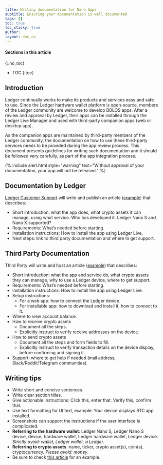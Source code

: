 ```yaml
---
title: Writing documentation for Nano Apps
subtitle: Ensuring your documentation is well documented
tags: []
toc: true
toc_sticky: true
author:
layout: doc_na
---
```


#### Sections in this article
{:.no_toc}
* TOC
{:toc}

## Introduction

Ledger continually works to make its products and services easy and safe to use. Since the Ledger hardware wallet platform is open-source, members of the Ledger community are welcome to develop BOLOS apps. After a review and approval by Ledger, their apps can be installed through the Ledger Live Manager and used with third-party companion apps (web or desktop app).

As the companion apps are maintained by third-party members of the Ledger community, the documentation on how to use these third-party services needs to be provided during the app review process. This document presents guidelines for writing such documentation and it should be followed very carefully, as part of the app integration process.

<!--  -->
{% include alert.html style="warning" text="Without approval of your documentation, your app will not be released." %}
<!--  -->

## Documentation by Ledger

[Ledger Customer Support](https://support.ledgerwallet.com/hc/en-us) will write and publish an article ([example](https://support.ledgerwallet.com/hc/en-us/articles/360007583514-Ontology-ONT-)) that describes:
- Short introduction: what the app does, what crypto assets it can manage, using what service. Who has developed it. Ledger Nano S and Nano X supported?
- Requirements: What’s needed before starting.
- Installation instructions: How to install the app using Ledger Live.
- Next steps: link to third party documentation and where to get support.

## Third Party Documentation

Third Party will write and host an article ([example](https://blog.cyberrepublic.org/2020/06/15/how-to-use-your-ledger-device-with-the-elastos-light-wallet/)) that describes:
- Short introduction: what the app and service do, what crypto assets they can manage, why to use a Ledger device, where to get support.
- Requirements: What’s needed before starting.
- Installation instructions: How to install the app using Ledger Live.
- Setup instructions:
    - For a web app: how to connect the Ledger device.
    - For installable app: how to download and install it, how to connect to it.
- Where to view account balance.
- How to receive crypto assets
    - Document all the steps.
    - Explicitly instruct to verify receive addresses on the device.
- How to send crypto assets
    - Document all the steps and form fields to fill.
    - Explicitly instruct to verify transaction details on the device display, before confirming and signing it.
- Support: where to get help if needed (mail address, Slack/Reddit/Telegram communities).

## Writing tips

- Write short and concise sentences.
- Write clear section titles.
- Give actionable instructions: Click this, enter that. Verify this, confirm that.
- Use text formatting for UI text, example: Your device displays BTC app installed.
- Screenshots can support the instructions if the user interface is complicated.
- **Referring to the hardware wallet**: Ledger Nano S, Ledger Nano S device, device, hardware wallet, Ledger hardware wallet, Ledger device.
<i>Strictly avoid: wallet, Ledger wallet, a Ledger</i>.
- **Referring to crypto assets**: name, ticker, crypto asset(s), coin(s), cryptocurrency.
<i>Please avoid: money</i>.
- Be sure to check [this article](https://blog.cyberrepublic.org/2020/06/15/how-to-use-your-ledger-device-with-the-elastos-light-wallet/) for an example.
